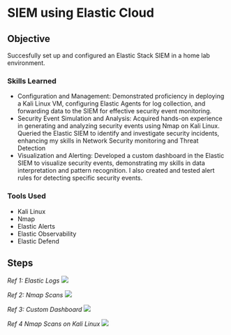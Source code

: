 # SIEM using Elastic Cloud

## Objective
Succesfully set up and configured an Elastic Stack SIEM in a home lab environment. 

### Skills Learned

- Configuration and Management: Demonstrated proficiency in deploying a Kali Linux VM, configuring Elastic Agents for log collection, and forwarding data to the SIEM for effective security event monitoring.
- Security Event Simulation and Analysis: Acquired hands-on experience in generating and analyzing security events using Nmap on Kali Linux. Queried the Elastic SIEM to identify and investigate security incidents, enhancing my skills in Network Security monitoring and Threat Detection
- Visualization and Alerting: Developed a custom dashboard in the Elastic SIEM to visualize security events, demonstrating my skills in data interpretation and pattern recognition. I also created and tested alert rules for detecting specific security events.

### Tools Used

- Kali Linux
- Nmap
- Elastic Alerts
- Elastic Observability
- Elastic Defend

## Steps

*Ref 1: Elastic Logs*
<img src="https://i.imgur.com/K2gnRwo.png"/>

*Ref 2: Nmap Scans*
<img src="https://i.imgur.com/slPosbJ.png"/>

*Ref 3: Custom Dashboard*
<img src="https://i.imgur.com/0Fg33ID.png"/>

*Ref 4  Nmap Scans on Kali Linux*
<img src="https://i.imgur.com/MMRw9n1.png"/>

